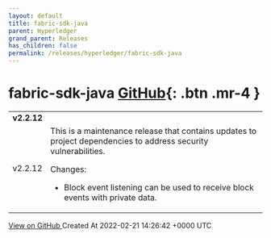 ```yaml
---
layout: default
title: fabric-sdk-java
parent: Hyperledger
grand_parent: Releases
has_children: false
permalink: /releases/hyperledger/fabric-sdk-java
---
```


# fabric-sdk-java <span class="fs-3 right-align">[GitHub](https://github.com/hyperledger/fabric-sdk-java){: .btn .mr-4 }</span>


<div>
    <table>
        <tr>
            <td colspan="2">
                <b>
                    v2.2.12
                </b>
            </td>
        </tr>
        <tr>
            <td>
                <span class="chip">
                    v2.2.12
                </span>
            </td>
            <td>
                This is a maintenance release that contains updates to project dependencies to address security vulnerabilities.

Changes:

- Block event listening can be used to receive block events with private data.
            </td>
        </tr>
    </table>
    <a href="https://github.com/hyperledger/fabric-sdk-java/releases/tag/v2.2.12" class=".btn">
        View on GitHub
    </a>
    <span class="right-align">
        Created At 2022-02-21 14:26:42 +0000 UTC
    </span>
</div>

